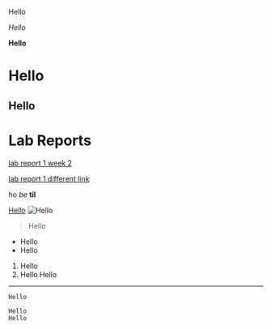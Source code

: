 Hello

*Hello*

**Hello**
# Hello
## Hello

# Lab Reports
[lab report 1 week 2](https://michinoriw.github.io/cse15l-lab-reports/lab-report-1-week-2.html)

[lab report 1 different link](lab-report-1-week-2.html)

ho *be* **til**

[Hello](google.com)
![Hello](https://hddesktopwallpapers.in/wp-content/uploads/2015/06/landscape-pictures.jpg)
>Hello

* Hello
* Hello
1. Hello
2. Hello
Hello
---
`Hello`
```
Hello
Hello
```
